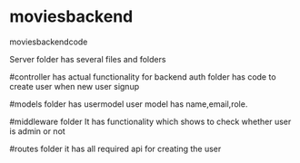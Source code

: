 # moviesbackend
moviesbackendcode

Server folder has several files and folders

#controller has actual functionality for backend
auth folder has code to create user when new user signup

#models folder has usermodel 
user model has name,email,role.

#middleware folder
It has functionality which shows to check whether user is admin or not

#routes folder
it has all required api for creating the user


